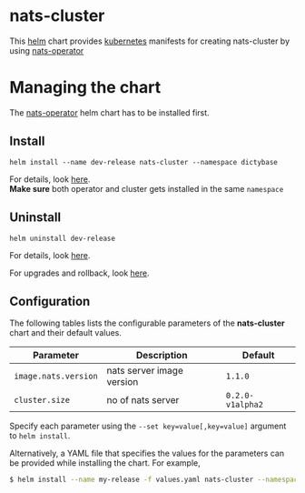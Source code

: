 # nats-cluster
This [helm](https://github.com/kubernetes/helm) chart provides
[kubernetes](http://kubernetes.io) manifests for creating
nats-cluster by using [nats-operator](https://github.com/nats-io/nats-operator/) 

# Managing the chart
The [nats-operator](https://github.com/dictybase-docker/kubernetes-charts/tree/master/nats-operator) helm chart has to be installed first. 

## Install
```
helm install --name dev-release nats-cluster --namespace dictybase
```

For details, look [here](https://docs.helm.sh/using_helm/#helm-install-installing-a-package).   
__Make sure__ both operator and cluster gets installed in the same `namespace`

## Uninstall
```
helm uninstall dev-release
```

For details, look [here](https://docs.helm.sh/using_helm/#uninstall-a-release).

For upgrades and rollback, look [here](https://docs.helm.sh/using_helm/#helm-upgrade-and-helm-rollback-upgrading-a-release-and-recovering-on-failure).

## Configuration

The following tables lists the configurable parameters of the **nats-cluster** chart and their default values.

| Parameter             | Description                | Default          |
| ----------------------|----------------------------|------------------|
| `image.nats.version`  | nats server image version  | `1.1.0`          |
| `cluster.size`        | no of nats server          | `0.2.0-v1alpha2` |


Specify each parameter using the `--set key=value[,key=value]` argument to `helm install`. 

Alternatively, a YAML file that specifies the values for the parameters can be provided while installing the chart. For example,

```bash
$ helm install --name my-release -f values.yaml nats-cluster --namespace dictybase
```
